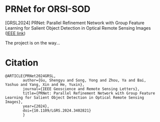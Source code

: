 # PRNet for ORSI-SOD
[GRSL2024] PRNet: Parallel Refinement Network with Group Feature Learning for Salient Object Detection in Optical Remote Sensing Images ([IEEE link](https://ieeexplore.ieee.org/document/10534273))

The project is on the way...

# Citation
    @ARTICLE{PRNet2024GRSL,
            author={Gu, Shengyu and Song, Yong and Zhou, Ya and Bai, Yashuo and Yang, Xin and He, Yuxin},
            journal={IEEE Geoscience and Remote Sensing Letters}, 
            title={PRNet: Parallel Refinement Network with Group Feature Learning for Salient Object Detection in Optical Remote Sensing Images}, 
            year={2024},
            doi={10.1109/LGRS.2024.3402821}
            }
